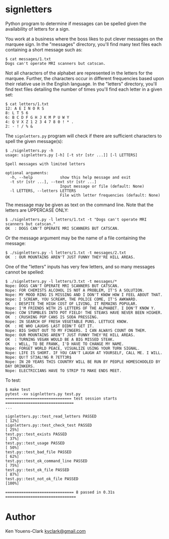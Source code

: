 # signletters

Python program to determine if messages can be spelled given the availability of letters for a sign.

You work at a business where the boss likes to put clever messages on the marquee sign.
In the "messages" directory, you'll find many text files each containing a short message such as:

```
$ cat messages/1.txt
Dogs can't operate MRI scanners but catscan.
```

Not all characters of the alphabet are represented in the letters for the marquee.
Further, the characters occur in different frequencies based upon their relative use in the English language.
In the "letters" directory, you'll find text files detailing the number of times you'll find each letter in a given set:

```
$ cat letters/1.txt
12: A E I N O R S
8: L T 5 6
6: B C D F G H J K M P U W Y
4: Q V X Z 1 2 3 4 7 8 0 ! * .
2: - ! / % &
```

The `signletters.py` program will check if there are sufficient characters to spell the given message(s):

```
$ ./signletters.py -h
usage: signletters.py [-h] [-t str [str ...]] [-l LETTERS]

Spell messages with limited letters

optional arguments:
  -h, --help            show this help message and exit
  -t str [str ...], --text str [str ...]
                        Input message or file (default: None)
  -l LETTERS, --letters LETTERS
                        File with letter frequencies (default: None)
```

The message may be given as text on the command line.
Note that the letters are UPPERCASE ONLY:

```
$ ./signletters.py -l letters/1.txt -t "Dogs can't operate MRI scanners but catscan."
OK  : DOGS CAN'T OPERATE MRI SCANNERS BUT CATSCAN.
```

Or the message argument may be the name of a file containing the message:

```
$ ./signletters.py -l letters/1.txt -t messages/2.txt
OK  : OUR MOUNTAINS AREN'T JUST FUNNY THEY'RE HILL AREAS.
```

One of the "letters" inputs has very few letters, and so many messages cannot be spelled:

```
$ ./signletters.py -l letters/3.txt -t messages/*
Nope: DOGS CAN'T OPERATE MRI SCANNERS BUT CATSCAN.
Nope: FOR CHEMISTS ALCOHOL IS NOT A PROBLEM, IT'S A SOLUTION.
Nope: MY MOOD RING IS MISSING AND I DON'T KNOW HOW I FEEL ABOUT THAT.
Nope: I SCREAM, YOU SCREAM, THE POLICE COME, IT'S AWKWARD.
OK  : DESPITE THE HIGH COST OF LIVING, IT REMAINS POPULAR.
Nope: I'M FRIENDS WITH 25 LETTERS OF THE ALPHABET. I DON'T KNOW Y.
Nope: COW STUMBLES INTO POT FIELD! THE STEAKS HAVE NEVER BEEN HIGHER.
OK  : CRUSHING POP CANS IS SODA PRESSING.
Nope: IN SEARCH OF FRESH VEGETABLE PUNS. LETTUCE KNOW.
OK  : HE WHO LAUGHS LAST DIDN'T GET IT.
Nope: BIG SHOUT OUT TO MY FINGERS. I CAN ALWAYS COUNT ON THEM.
Nope: OUR MOUNTAINS AREN'T JUST FUNNY THEY'RE HILL AREAS.
OK  : TURNING VEGAN WOULD BE A BIG MISSED STEAK.
OK  : WELL, TO BE FRANK, I'D HAVE TO CHANGE MY NAME.
Nope: FORGET WORLD PEACE, VISUALIZE USING YOUR TURN SIGNAL.
Nope: LIFE IS SHORT. IF YOU CAN'T LAUGH AT YOURSELF, CALL ME. I WILL.
Nope: QU!T ST3AL!NG R 7ETT3R$
Nope: IN 20 YEARS THIS COUNTRY WILL BE RUN BY PEOPLE HOMESCHOOLED BY DAY DRINKERS.
Nope: ELECTRICIANS HAVE TO STRIP TO MAKE ENDS MEET.
```

To test:

```
$ make test
pytest -xv signletters.py test.py
============================= test session starts ==============================
...

signletters.py::test_read_letters PASSED                                 [ 12%]
signletters.py::test_check_test PASSED                                   [ 25%]
test.py::test_exists PASSED                                              [ 37%]
test.py::test_usage PASSED                                               [ 50%]
test.py::test_bad_file PASSED                                            [ 62%]
test.py::test_ok_command_line PASSED                                     [ 75%]
test.py::test_ok_file PASSED                                             [ 87%]
test.py::test_not_ok_file PASSED                                         [100%]

============================== 8 passed in 0.31s ===============================
```

# Author

Ken Youens-Clark <kyclark@gmail.com>
